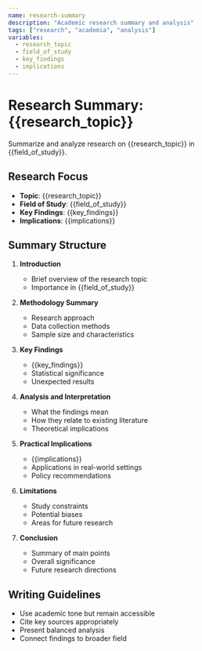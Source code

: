 ```yaml
---
name: research-summary
description: "Academic research summary and analysis"
tags: ["research", "academia", "analysis"]
variables:
  - research_topic
  - field_of_study
  - key_findings
  - implications
---
```

# Research Summary: {{research_topic}}

Summarize and analyze research on {{research_topic}} in {{field_of_study}}.

## Research Focus
- **Topic**: {{research_topic}}
- **Field of Study**: {{field_of_study}}
- **Key Findings**: {{key_findings}}
- **Implications**: {{implications}}

## Summary Structure
1. **Introduction**
   - Brief overview of the research topic
   - Importance in {{field_of_study}}

2. **Methodology Summary**
   - Research approach
   - Data collection methods
   - Sample size and characteristics

3. **Key Findings**
   - {{key_findings}}
   - Statistical significance
   - Unexpected results

4. **Analysis and Interpretation**
   - What the findings mean
   - How they relate to existing literature
   - Theoretical implications

5. **Practical Implications**
   - {{implications}}
   - Applications in real-world settings
   - Policy recommendations

6. **Limitations**
   - Study constraints
   - Potential biases
   - Areas for future research

7. **Conclusion**
   - Summary of main points
   - Overall significance
   - Future research directions

## Writing Guidelines
- Use academic tone but remain accessible
- Cite key sources appropriately
- Present balanced analysis
- Connect findings to broader field